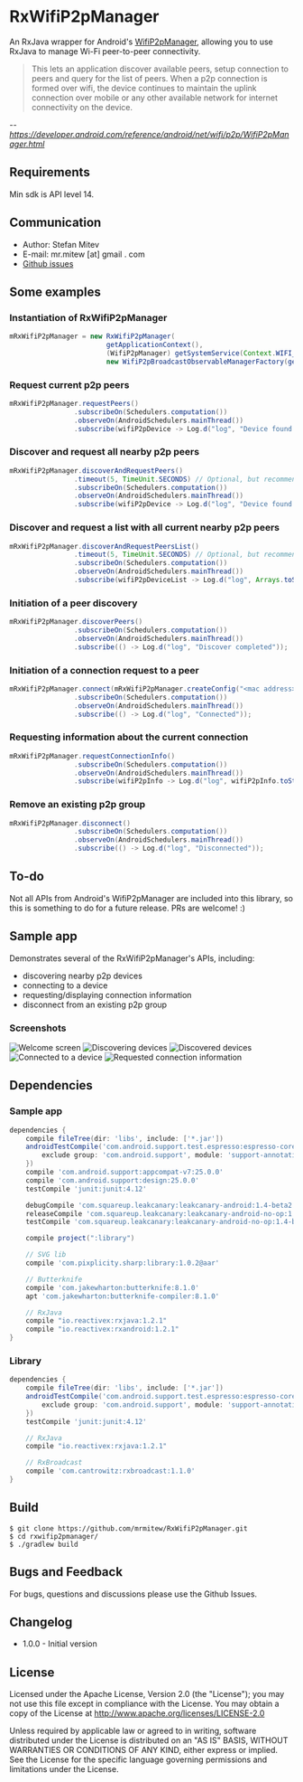 RxWifiP2pManager
===========================

An RxJava wrapper for Android's [WifiP2pManager](https://developer.android.com/reference/android/net/wifi/p2p/WifiP2pManager.html), allowing you to use RxJava to manage Wi-Fi peer-to-peer connectivity. 

>This lets an application discover available peers, setup connection to peers and query for the list of peers. When a p2p connection is formed over wifi, the device continues to maintain the uplink connection over mobile or any other available network for internet connectivity on the device.

*-- https://developer.android.com/reference/android/net/wifi/p2p/WifiP2pManager.html*

## Requirements
Min sdk is API level 14.

## Communication
* Author: Stefan Mitev
* E-mail: mr.mitew [at] gmail . com
* [Github issues](https://github.com/mrmitew/RxWifiP2pManager/issues)

## Some examples
### Instantiation of RxWifiP2pManager
```java
mRxWifiP2pManager = new RxWifiP2pManager(
                        getApplicationContext(),
                        (WifiP2pManager) getSystemService(Context.WIFI_P2P_SERVICE),
                        new WifiP2pBroadcastObservableManagerFactory(getApplicationContext()));
```
### Request current p2p peers
```java
mRxWifiP2pManager.requestPeers()
                .subscribeOn(Schedulers.computation())
                .observeOn(AndroidSchedulers.mainThread())
                .subscribe(wifiP2pDevice -> Log.d("log", "Device found: " + wifiP2pDevice.deviceName));
```
### Discover and request all nearby p2p peers
```java
mRxWifiP2pManager.discoverAndRequestPeers()
                .timeout(5, TimeUnit.SECONDS) // Optional, but recommended
                .subscribeOn(Schedulers.computation())
                .observeOn(AndroidSchedulers.mainThread())
                .subscribe(wifiP2pDevice -> Log.d("log", "Device found: " + wifiP2pDevice.deviceName));
```
### Discover and request a list with all current nearby p2p peers
```java
mRxWifiP2pManager.discoverAndRequestPeersList()
                .timeout(5, TimeUnit.SECONDS) // Optional, but recommended
                .subscribeOn(Schedulers.computation())
                .observeOn(AndroidSchedulers.mainThread())
                .subscribe(wifiP2pDeviceList -> Log.d("log", Arrays.toString(wifiP2pDeviceList.getDeviceList().toArray())));
```
### Initiation of a peer discovery
```java
mRxWifiP2pManager.discoverPeers()
                .subscribeOn(Schedulers.computation())
                .observeOn(AndroidSchedulers.mainThread())
                .subscribe(() -> Log.d("log", "Discover completed"));
```

### Initiation of a connection request to a peer
```java
mRxWifiP2pManager.connect(mRxWifiP2pManager.createConfig("<mac address>", WpsInfo.PBC))
                .subscribeOn(Schedulers.computation())
                .observeOn(AndroidSchedulers.mainThread())
                .subscribe(() -> Log.d("log", "Connected"));
```
### Requesting information about the current connection
```java
mRxWifiP2pManager.requestConnectionInfo()
                .subscribeOn(Schedulers.computation())
                .observeOn(AndroidSchedulers.mainThread())
                .subscribe(wifiP2pInfo -> Log.d("log", wifiP2pInfo.toString()));
```
### Remove an existing p2p group
```java
mRxWifiP2pManager.disconnect()
                .subscribeOn(Schedulers.computation())
                .observeOn(AndroidSchedulers.mainThread())
                .subscribe(() -> Log.d("log", "Disconnected"));
```

## To-do
Not all APIs from Android's WifiP2pManager are included into this library, so this is something to do for a future release. PRs are welcome! :)

## Sample app
Demonstrates several of the RxWifiP2pManager's APIs, including:

* discovering nearby p2p devices
* connecting to a device
* requesting/displaying connection information
* disconnect from an existing p2p group

### Screenshots

![Welcome screen](https://github.com/mrmitew/RxWifiP2pManager/blob/master/app/design/welcome.png) ![Discovering devices](https://github.com/mrmitew/RxWifiP2pManager/blob/master/app/design/discovering.png) ![Discovered devices](https://github.com/mrmitew/RxWifiP2pManager/blob/master/app/design/discovered-devices.png)
![Connected to a device](https://github.com/mrmitew/RxWifiP2pManager/blob/master/app/design/connected.png) ![Requested connection information](https://github.com/mrmitew/RxWifiP2pManager/blob/master/app/design/requsted-connection-info.png)
## Dependencies
### Sample app

```groovy
dependencies {
    compile fileTree(dir: 'libs', include: ['*.jar'])
    androidTestCompile('com.android.support.test.espresso:espresso-core:2.2.2', {
        exclude group: 'com.android.support', module: 'support-annotations'
    })
    compile 'com.android.support:appcompat-v7:25.0.0'
    compile 'com.android.support:design:25.0.0'
    testCompile 'junit:junit:4.12'

    debugCompile 'com.squareup.leakcanary:leakcanary-android:1.4-beta2'
    releaseCompile 'com.squareup.leakcanary:leakcanary-android-no-op:1.4-beta2'
    testCompile 'com.squareup.leakcanary:leakcanary-android-no-op:1.4-beta2'

    compile project(":library")

    // SVG lib
    compile 'com.pixplicity.sharp:library:1.0.2@aar'

    // Butterknife
    compile 'com.jakewharton:butterknife:8.1.0'
    apt 'com.jakewharton:butterknife-compiler:8.1.0'

    // RxJava
    compile "io.reactivex:rxjava:1.2.1"
    compile "io.reactivex:rxandroid:1.2.1"
}
```

### Library
```groovy
dependencies {
    compile fileTree(dir: 'libs', include: ['*.jar'])
    androidTestCompile('com.android.support.test.espresso:espresso-core:2.2.2', {
        exclude group: 'com.android.support', module: 'support-annotations'
    })
    testCompile 'junit:junit:4.12'

    // RxJava
    compile "io.reactivex:rxjava:1.2.1"

    // RxBroadcast
    compile 'com.cantrowitz:rxbroadcast:1.1.0'
}
```

## Build
```shell
$ git clone https://github.com/mrmitew/RxWifiP2pManager.git
$ cd rxwifip2pmanager/
$ ./gradlew build
```

## Bugs and Feedback
For bugs, questions and discussions please use the Github Issues.

## Changelog
* 1.0.0 - Initial version

## License
Licensed under the Apache License, Version 2.0 (the "License"); you may not use this file except in compliance with the License. You may obtain a copy of the License at http://www.apache.org/licenses/LICENSE-2.0

Unless required by applicable law or agreed to in writing, software distributed under the License is distributed on an "AS IS" BASIS, WITHOUT WARRANTIES OR CONDITIONS OF ANY KIND, either express or implied. See the License for the specific language governing permissions and limitations under the License.
